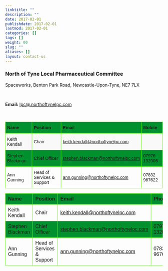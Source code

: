 ```yaml
---
linktitle: ""
description: ""
date: 2017-02-01
publishdate: 2017-02-01
lastmod: 2017-02-01
categories: []
tags: []
weight: 00
slug: ""
aliases: []
layout: contact-us
---
```


<h3 class="f3 primary-color">North of Tyne Local Pharmaceutical Committee</h3>
<p>Spaceworks, Benton Park Road, Newcastle-Upon-Tyne, NE7 7LX</p>
<br>
<p><b>Email:</b> <a href="mailto:lpc@northoftynelpc.com">lpc@.northoftynelpc.com</a> </p>
<br>

<style type="text/css">
.tg  {border-collapse:collapse;border-spacing:0;}
.tg td{font-family:Arial, sans-serif;font-size:14px;padding:10px 5px;border-style:solid #59ff00;border-width:1px;overflow:hidden;word-break:normal;}
.tg th{font-family:Arial, sans-serif;font-size:14px;font-weight:normal;padding:10px 5px;border-style:solid;border-width:1px;overflow:hidden;word-break:normal;}
.tg .tg-cxkv{background-color:#f9f9f9}
.tg .tg-whdx{font-weight:bold;background-color:#00912e}
</style>
<table class="tg">
  <tr>
    <th class="tg-whdx">Name</th>
    <th class="tg-whdx">Position</th>
    <th class="tg-whdx">Email</th>
    <th class="tg-whdx">Mobile</th>
  </tr>
  <tr>
    <td class="tg-cxkv">Keith Kendall</td>
    <td class="tg-cxkv">Chair</td>
    <td class="tg-cxkv"> <a href="mailto:keith.kendall@northoftynelpc.com">keith.kendall@northoftynelpc.com</a> </td>
    <td class="tg-cxkv"></td>
  </tr>
  <tr>
    <td class="tg-031e">Stephen Blackman</td>
    <td class="tg-031e">Chief Officer</td>
    <td class="tg-031e"> <a href="mailto:stephen.blackman@northoftynelpc.com">stephen.blackman@northoftynelpc.com</a> </td>
    <td class="tg-031e">07976 132006</td>
  </tr>
  <tr>
    <td class="tg-031e">Ann Gunning</td>
    <td class="tg-031e">Head of Services &amp; Support</td>
    <td class="tg-031e"> <a href="mailto:ann.gunning@northoftynelpc.com">ann.gunning@northoftynelpc.com</a> </td>
    <td class="tg-031e">07832 967622</td>
  </tr>
</table>

<style>
table {
    font-family: arial, sans-serif;
    border-collapse: collapse;
    width: 100%;
}

td, th {
    border: 1px solid #59ff00;
    text-align: left;
    padding: 8px;
}

tr:nth-child(odd) {
    background-color: #00912e;
}
</style>
</head>
<body>

<table>
  <tr>
    <th>Name</th>
    <th>Position</th>
    <th>Email</th>
    <th>Phone</th>
  </tr>
  <tr>
    <td>Keith Kendall</td>
    <td>Chair</td>
    <td><a href="mailto:keith.kendall@northoftynelpc.com">keith.kendall@northoftynelpc.com</a></td>
    <td> </td>
  </tr>
  <tr>
    <td>Stephen Blackman</td>
    <td>Chief Officer</td>
    <td><a href="mailto:stephen.blackman@northoftynelpc.com">stephen.blackman@northoftynelpc.com</a></td>
    <td>07976 132006</td>
  </tr>
  <tr>
    <td>Ann Gunning</td>
    <td>Head of Services &amp; Support</td>
    <td><a href="mailto:ann.gunning@northoftynelpc.com">ann.gunning@northoftynelpc.com</a></td>
    <td>07832 967622</td>
  </tr>
</table>
